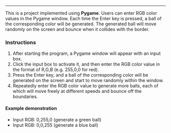 
--- 
 
This is a project implemented using **Pygame**. Users can enter RGB color values ​​in the Pygame window. Each time the Enter key is pressed, a ball of the corresponding color will be generated. The generated ball will move randomly on the screen and bounce when it collides with the border.
 

### Instructions
1. After starting the program, a Pygame window will appear with an input box.
2. Click the input box to activate it, and then enter the RGB color value in the format of R,G,B (e.g. 255,0,0 for red).
3. Press the Enter key, and a ball of the corresponding color will be generated on the screen and start to move randomly within the window.
4. Repeatedly enter the RGB color value to generate more balls, each of which will move freely at different speeds and bounce off the boundaries.
#### Example demonstration
* Input RGB: 0,255,0 (generate a green ball)
* Input RGB: 0,0,255 (generate a blue ball)